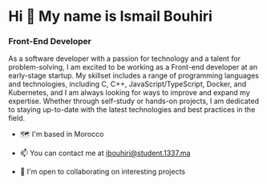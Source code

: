 # Hi 👋 My name is Ismail Bouhiri 

### Front-End Developer

As a software developer with a passion for technology and a talent for problem-solving, I am excited to be working as a Front-end developer at an early-stage startup. My skillset includes a range of programming languages and technologies, including C, C++, JavaScript/TypeScript, Docker, and Kubernetes, and I am always looking for ways to improve and expand my expertise. Whether through self-study or hands-on projects, I am dedicated to staying up-to-date with the latest technologies and best practices in the field.

  *  🗺️ I'm based in Morocco

  *  📫 You can contact me at ibouhiri@student.1337.ma

  *  🤝 I'm open to collaborating on interesting projects

